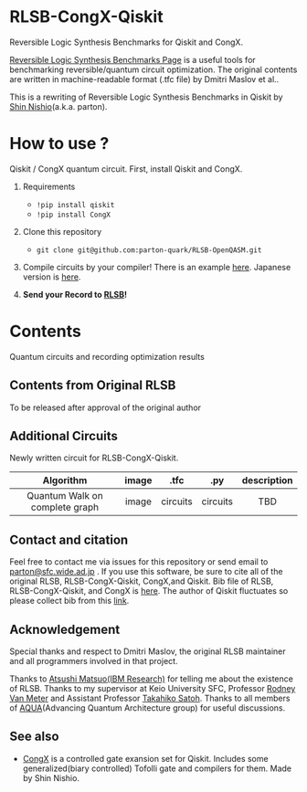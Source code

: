 # RLSB-CongX-Qiskit
Reversible Logic Synthesis Benchmarks for Qiskit and CongX.

[Reversible Logic Synthesis Benchmarks Page](https://webhome.cs.uvic.ca/~dmaslov/) is a useful tools for benchmarking reversible/quantum circuit optimization. The original contents are written in machine-readable format (.tfc file) by Dmitri Maslov et al..

This is a rewriting of Reversible Logic Synthesis Benchmarks in Qiskit by [Shin Nishio](https://scholar.google.com/citations?user=gZNt8twAAAAJ&hl=ja)(a.k.a. parton). 

# How to use ?
Qiskit / CongX quantum circuit. First, install Qiskit and CongX.

1. Requirements
    * `!pip install qiskit`
    * `!pip install CongX`
2. Clone this repository
    * `git clone git@github.com:parton-quark/RLSB-OpenQASM.git`
3. Compile circuits by your compiler! There is an example [here](https://github.com/parton-quark/RLSB-CongX-Qiskit/blob/master/converter/tutorial_for_converter_en.ipynb). Japanese version is [here](https://github.com/parton-quark/RLSB-CongX-Qiskit/blob/master/converter/tutorial_for_converter_jp.ipynb).

3. **Send your Record to [RLSB](https://webhome.cs.uvic.ca/~dmaslov/submit.html)!**

# Contents
Quantum circuits and recording optimization results
## Contents from Original RLSB 
To be released after approval of the original author

<!-- 
|Family/type|Individual functions and circuits|
|:--:|:--:|
|4-bit with maximal gate count:|[4b15g_1](https://github.com/parton-quark/RLSB-CongX-Qiskit/blob/master/circuits/original/00_4-bit_with_maximal_gate_count/RLSBCQ_4b15g_1.py) , 4b15g_2 , 4b15g_3 , 4b15g_4 , 4b15g_5|
|Adders:|1bitadder (rd32) , 5bitadder , 8bitadder|
|Divisibility checkers:|4mod5 , 5mod5|
|Cycle functions:|cycle10_2 , cycle17_3|
|Galois field multipliers:|gf2^3mult , gf2^4mult , gf2^5mult , gf2^6mult , gf2^7mult , gf2^8mult , gf2^9mult , gf2^10mult , gf2^11mult , gf2^12mult , gf2^13mult , gf2^14mult , gf2^15mult , gf2^16mult , gf2^17mult , gf2^18mult , gf2^19mult , gf2^20mult , gf2^32mult , gf2^50mult , gf2^64mult , gf2^100mult , gf2^127mult , gf2^128mult , gf2^131mult , gf2^163mult , gf2^256mult , gf2^512mult|
|Gray code functions|--|
|Hamming coding functions:|ham3 , ham7 , ham15|
|Hidden weighted bit functions:|hwb4 , hwb5 , hwb6 , hwb7 , hwb8 , hwb9 , hwb10 , hwb11 , hwb12 , hwb13 , hwb14 , hwb15 , hwb16 , hwb20 , hwb50 , hwb100 , hwb200 , hwb500 , hwb1000|
|MMD worst case:|3_17 , 4_49|
|Modula adders:|mod5adder , mod1024adder , mod1048576adder|
|N-th prime:|nth_prime3_inc , nth_prime4_inc , nth_prime5_inc , nth_prime6_inc , nth_prime7_inc , nth_prime8_inc , nth_prime9_inc , nth_prime10_inc , nth_prime11_inc , nth_prime12_inc , nth_prime13_inc , nth_prime14_inc , nth_prime15_inc , nth_prime16_inc , nth_prime17_inc|
|Permanent:|permanent1x1 , permanent 2x2 , permanent3x3 , permanent 4x4|
|RD - input weight functions:|rd53 , rd73 , rd84|
|Symmetric functions:|6sym , 9sym|
|Other:|2-4dec , 2of5 , xor5| -->

## Additional Circuits 
Newly written circuit for RLSB-CongX-Qiskit.

|Algorithm|image|.tfc|.py|description|
|:-------:|:---:|:--:|:-:|:---------:|
|Quantum Walk on complete graph|image|circuits|circuits|TBD|

<!-- Quantum Cost is given as follows.
$$C=C_s+C_c \times$ 10$$ where $C_s$ is a number of Single-Qubit gates, and $C_c$ is a number of Two-Qubit Gates. 
 -->
<!-- ## Parameters to optimize
The hardware and system software (including quantum error correction) of the state-of-the-art quantum information processing system define the work that the quantum compiler should do and the method of evaluating its performance.

If you think there is more metric to add to this benchmark, please build an Issue. -->

## Contact and citation
Feel free to contact me via issues for this repository or send email to parton@sfc.wide.ad.jp .
If you use this software, be sure to cite all of the original RLSB, RLSB-CongX-Qiskit, CongX,and Qiskit. Bib file of RLSB, RLSB-CongX-Qiskit, and CongX is [here](https://github.com/parton-quark/RLSB-CongX-Qiskit/blob/master/RLSB-CongX-Qiskit.bib).
The author of Qiskit fluctuates so please collect bib from this [link](https://github.com/Qiskit/qiskit/blob/master/Qiskit.bib).

## Acknowledgement
Special thanks and respect to Dmitri Maslov, the original RLSB maintainer and all programmers involved in that project. 

Thanks to [Atsushi Matsuo(IBM Research)](https://researcher.watson.ibm.com/researcher/view.php?person=jp-MATSUOA) for telling me about the existence of RLSB. Thanks to my supervisor at Keio University SFC, Professor [Rodney Van Meter](https://web.sfc.keio.ac.jp/~rdv/) and Assistant Professor [Takahiko Satoh](http://quantum.sfc.keio.ac.jp/employees/takahiko-satoh/). Thanks to all members of [AQUA](https://aqua.sfc.wide.ad.jp/members_en.html)(Advancing Quantum Architecture group) for useful discussions. 

## See also
* [CongX](https://github.com/parton-quark/CongX) is a controlled gate exansion set for Qiskit. Includes some generalized(biary controlled) Tofolli gate and compilers for them. Made by Shin Nishio.
